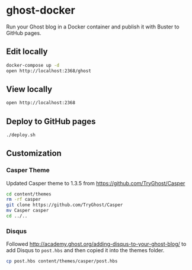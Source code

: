 # ghost-docker

Run your Ghost blog in a Docker container and publish it with Buster to GitHub pages.

## Edit locally

```bash
docker-compose up -d
open http://localhost:2368/ghost
```

## View locally

```bash
open http://localhost:2368
```

## Deploy to GitHub pages

```bash
./deploy.sh
```

## Customization

### Casper Theme

Updated Casper theme to 1.3.5 from https://github.com/TryGhost/Casper

```bash
cd content/themes
rm -rf casper
git clone https://github.com/TryGhost/Casper
mv Casper casper
cd ../..
```

### Disqus

Followed http://academy.ghost.org/adding-disqus-to-your-ghost-blog/ to add Disqus to
`post.hbs` and then copied it into the themes folder.

```bash
cp post.hbs content/themes/casper/post.hbs
```


